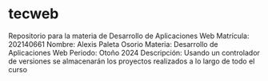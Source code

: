 # tecweb
Repositorio para la materia de  Desarrollo de Aplicaciones Web
Matrícula: 202140661
Nombre:    Alexis Paleta Osorio
Materia:   Desarrollo de Aplicaciones Web
Periodo:   Otoño 2024
Descripción: Usando un controlador de versiones se almacenarán los proyectos realizados a lo largo de todo el curso 